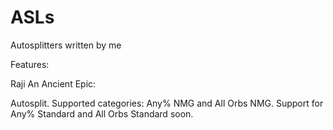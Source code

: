 # ASLs
Autosplitters written by me

Features:

Raji An Ancient Epic:

Autosplit. Supported categories: Any% NMG and All Orbs NMG. Support for Any% Standard and All Orbs Standard soon.
